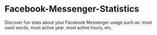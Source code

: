 # Facebook-Messenger-Statistics
Discover fun stats about your Facebook Messenger usage such as: most used words, most active year, most active hours, etc.
